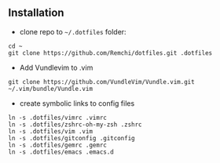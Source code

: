 ## Installation

* clone repo to `~/.dotfiles` folder:

```
cd ~
git clone https://github.com/Remchi/dotfiles.git .dotfiles
```

* Add Vundlevim to .vim
```
git clone https://github.com/VundleVim/Vundle.vim.git ~/.vim/bundle/Vundle.vim
```

* create symbolic links to config files

```
ln -s .dotfiles/vimrc .vimrc
ln -s .dotfiles/zshrc-oh-my-zsh .zshrc
ln -s .dotfiles/vim .vim
ln -s .dotfiles/gitconfig .gitconfig
ln -s .dotfiles/gemrc .gemrc
ln -s .dotfiles/emacs .emacs.d
```

